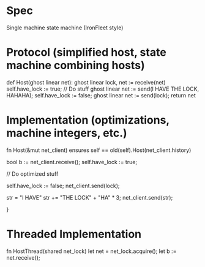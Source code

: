 # Spec

Single machine state machine (IronFleet style)


# Protocol (simplified host, state machine combining hosts)

def Host(ghost linear net):
  ghost linear lock, net := receive(net)
  self.have_lock := true;
  // Do stuff
  ghost linear net := send(I HAVE THE LOCK, HAHAHA);
  self.have_lock := false;
  ghost linear net := send(lock);
  return net


# Implementation (optimizations, machine integers, etc.)

fn Host(&mut net_client)
  ensures self == old(self).Host(net_client.history)

  bool b := net_client.receive();
  self.have_lock := true;

  // Do optimized stuff
  
  self.have_lock := false;
  net_client.send(lock);
  
  str = "I HAVE"
  str += "THE LOCK" + "HA" * 3;
  net_client.send(str);

}

# Threaded Implementation 
fn HostThread(shared net_lock)
    let net = net_lock.acquire();
    let b := net.receive();


